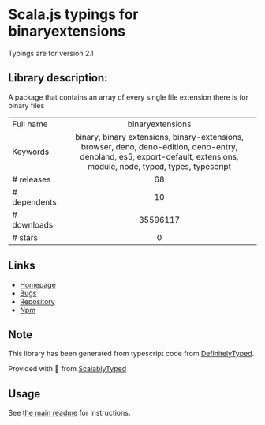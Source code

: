 
# Scala.js typings for binaryextensions

Typings are for version 2.1

## Library description:
A package that contains an array of every single file extension there is for binary files

|                    |                 |
| ------------------ | :-------------: |
| Full name          | binaryextensions |
| Keywords           | binary, binary extensions, binary-extensions, browser, deno, deno-edition, deno-entry, denoland, es5, export-default, extensions, module, node, typed, types, typescript |
| # releases         | 68 |
| # dependents       | 10 |
| # downloads        | 35596117 |
| # stars            | 0 |

## Links
- [Homepage](https://github.com/bevry/binaryextensions)
- [Bugs](https://github.com/bevry/binaryextensions/issues)
- [Repository](https://github.com/bevry/binaryextensions)
- [Npm](https://www.npmjs.com/package/binaryextensions)
    


## Note
This library has been generated from typescript code from [DefinitelyTyped](https://definitelytyped.org).

Provided with :purple_heart: from [ScalablyTyped](https://github.com/oyvindberg/ScalablyTyped)

## Usage
See [the main readme](../../readme.md) for instructions.


